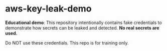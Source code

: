 # aws-key-leak-demo

**Educational demo**: This repository intentionally contains fake credentials to demonstrate how secrets can be leaked and detected. **No real secrets are used.**

Do NOT use these credentials. This repo is for training only.

